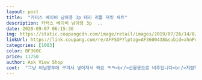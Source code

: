 ```yaml
---
layout: post 
title:  "카터스 베이비 남아용 3p 테리 리틀 재킷 세트" 
description: 카터스 베이비 남아용 3p  ..
date: 2020-09-07 06:15:36 
img: https://static.coupangcdn.com/image/retail/images/2019/07/26/14/8/65468a8d-a5a0-43cb-aa4a-728853279ad0.jpg 
linkUrl: https://link.coupang.com/re/AFFSDP?lptag=AF3600438&subid=ahnPublicAsk&pageKey=270821851&itemId=850817057&vendorItemId=5161751809&traceid=V0-113-0ad500f70c738009 
categories: [1003] 
color: BF360C 
price: 11750 
author: Ask View Shop 
cont:  "그냥 비닐봉투에 구겨서 넣어져서 와요 ㅋㅋ<br/>선물용으로 비추입니다<br/>저렴하기도 하고 제 애기 입힐려고 산거고 귀엽긴한데<br/>" 
---
```

